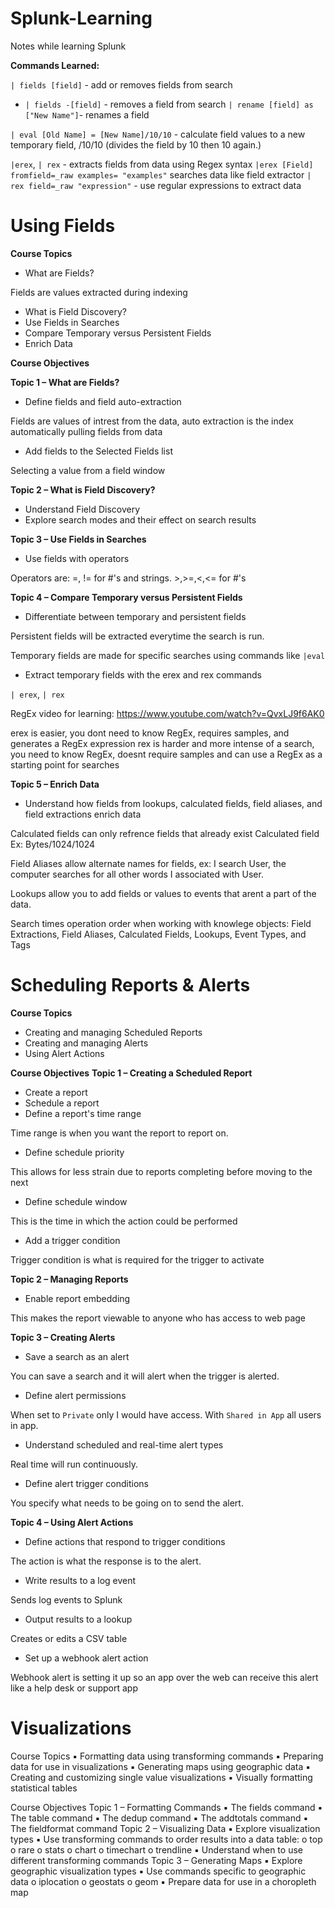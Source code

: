 # Splunk-Learning

Notes while learning Splunk


**Commands Learned:**

`| fields [field]` - add or removes fields from search
* `| fields -[field]` - removes a field from search
`| rename [field] as ["New Name"]`- renames a field

`| eval [Old Name] = [New Name]/10/10` - calculate field values to a new temporary field, /10/10 (divides the field by 10 then 10 again.)

`|erex`, `| rex` - extracts fields from data using Regex syntax
`|erex [Field] fromfield=_raw examples= "examples"` searches data like field extractor 
`| rex field=_raw "expression"` - use regular expressions to extract data

# Using Fields 

**Course Topics** 
* What are Fields?

Fields are values extracted during indexing

* What is Field Discovery? 
* Use Fields in Searches 
* Compare Temporary versus Persistent Fields 
* Enrich Data

**Course Objectives** 

**Topic 1 – What are Fields?** 
* Define fields and field auto-extraction

Fields are values of intrest from the data, auto extraction is the index automatically pulling fields from data

* Add fields to the Selected Fields list

Selecting a value from a field window

**Topic 2 – What is Field Discovery?**
* Understand Field Discovery 
* Explore search modes and their effect on search results

**Topic 3 – Use Fields in Searches** 

* Use fields with operators

Operators are: =, != for #'s and strings. >,>=,<,<= for #'s

**Topic 4 – Compare Temporary versus Persistent Fields** 
* Differentiate between temporary and persistent fields

Persistent fields will be extracted everytime the search is run.

Temporary fields are made for specific searches using commands like `|eval`

* Extract temporary fields with the erex and rex commands

`| erex`, `| rex`

RegEx video for learning: https://www.youtube.com/watch?v=QvxLJ9f6AK0 

erex is easier, you dont need to know RegEx, requires samples, and generates a RegEx expression
rex is harder and more intense of a search, you need to know RegEx, doesnt require samples and can use a RegEx as a starting point for searches

**Topic 5 – Enrich Data** 

* Understand how fields from lookups, calculated fields, field aliases, and field extractions enrich data

Calculated fields can only refrence fields that already exist
Calculated field Ex: Bytes/1024/1024

Field Aliases allow alternate names for fields, ex: I search User, the computer searches for all other words I associated with User.

Lookups allow you to add fields or values to events that arent a part of the data.

Search times operation order when working with knowlege objects: Field Extractions, Field Aliases, Calculated Fields, Lookups, Event Types, and Tags


# Scheduling Reports & Alerts

**Course Topics** 
* Creating and managing Scheduled Reports 
* Creating and managing Alerts 
* Using Alert Actions

**Course Objectives** 
**Topic 1 – Creating a Scheduled Report**
* Create a report 
* Schedule a report 
* Define a report's time range

Time range is when you want the report to report on.

* Define schedule priority

This allows for less strain due to reports completing before moving to the next

* Define schedule window

This is the time in which the action could be performed

* Add a trigger condition 

Trigger condition is what is required for the trigger to activate

**Topic 2 – Managing Reports** 

* Enable report embedding

This makes the report viewable to anyone who has access to web page

**Topic 3 – Creating Alerts** 

* Save a search as an alert

You can save a search and it will alert when the trigger is alerted.

* Define alert permissions

When set to `Private` only I would have access. With `Shared in App` all users in app. 

* Understand scheduled and real-time alert types

Real time will run continuously.

* Define alert trigger conditions

You specify what needs to be going on to send the alert.

**Topic 4 – Using Alert Actions** 

* Define actions that respond to trigger conditions

The action is what the response is to the alert.

* Write results to a log event

Sends log events to Splunk

* Output results to a lookup

Creates or edits a CSV table
  
* Set up a webhook alert action 

Webhook alert is setting it up so an app over the web can receive this alert like a help desk or support app

# Visualizations

Course Topics ▪ Formatting data using transforming commands ▪ Preparing data for use in visualizations ▪ Generating maps using geographic data ▪ Creating and customizing single value visualizations ▪ Visually formatting statistical tables

Course Objectives Topic 1 – Formatting Commands ▪ The fields command ▪ The table command ▪ The dedup command ▪ The addtotals command ▪ The fieldformat command Topic 2 – Visualizing Data ▪ Explore visualization types ▪ Use transforming commands to order results into a data table: o top o rare o stats o chart o timechart o trendline ▪ Understand when to use different transforming commands Topic 3 – Generating Maps ▪ Explore geographic visualization types ▪ Use commands specific to geographic data o iplocation o geostats o geom ▪ Prepare data for use in a choropleth map








